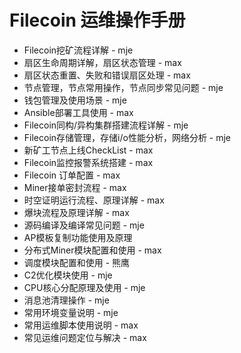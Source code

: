 # Filecoin 运维操作手册

- Filecoin挖矿流程详解 - mje
- 扇区生命周期详解，扇区状态管理 - max
- 扇区状态重置、失败和错误扇区处理 - max
- 节点管理，节点常用操作，节点同步常见问题 - mje
- 钱包管理及使用场景 - mje
- Ansible部署工具使用 - max
- Filecoin同构/异构集群搭建流程详解 - mje
- Filecoin存储管理，存储i/o性能分析，网络分析 - mje
- 新矿工节点上线CheckList - max
- Filecoin监控报警系统搭建 - max
- Filecoin 订单配置 - max
- Miner接单密封流程 - max
- 时空证明运行流程、原理详解 - max
- 爆块流程及原理详解 - max
- 源码编译及编译常见问题 - mje
- AP模板复制功能使用及原理
- 分布式Miner模块配置和使用 - max
- 调度模块配置和使用 - 熊鹰
- C2优化模块使用 - mje
- CPU核心分配原理及使用 - mje
- 消息池清理操作 - mje
- 常用环境变量说明 - mje
- 常用运维脚本使用说明 - max
- 常见运维问题定位与解决 - max

